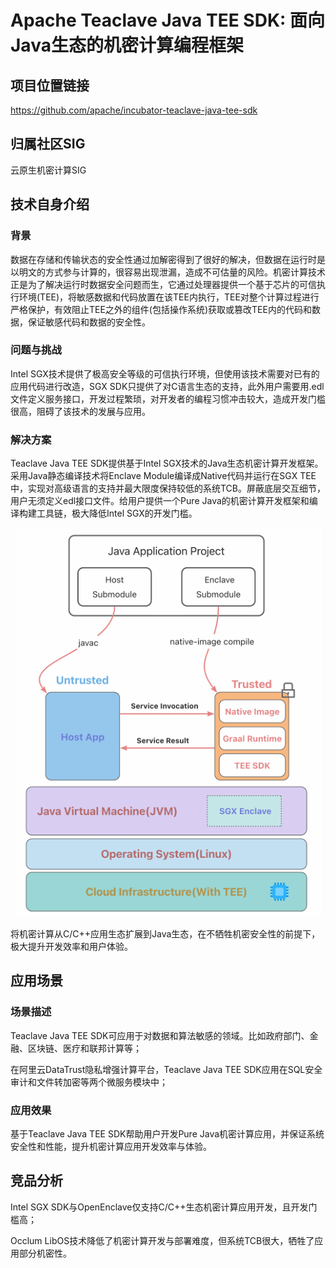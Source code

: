 # Apache Teaclave Java TEE SDK: 面向Java生态的机密计算编程框架

## 项目位置链接

https://github.com/apache/incubator-teaclave-java-tee-sdk

## 归属社区SIG

云原生机密计算SIG

## 技术自身介绍

### 背景

数据在存储和传输状态的安全性通过加解密得到了很好的解决，但数据在运行时是以明文的方式参与计算的，很容易出现泄漏，造成不可估量的风险。机密计算技术正是为了解决运行时数据安全问题而生，它通过处理器提供一个基于芯片的可信执行环境(TEE)，将敏感数据和代码放置在该TEE内执行，TEE对整个计算过程进行严格保护，有效阻止TEE之外的组件(包括操作系统)获取或篡改TEE内的代码和数据，保证敏感代码和数据的安全性。

### 问题与挑战

Intel SGX技术提供了极高安全等级的可信执行环境，但使用该技术需要对已有的应用代码进行改造，SGX SDK只提供了对C语言生态的支持，此外用户需要用.edl文件定义服务接口，开发过程繁琐，对开发者的编程习惯冲击较大，造成开发门槛很高，阻碍了该技术的发展与应用。

### 解决方案

Teaclave Java TEE SDK提供基于Intel SGX技术的Java生态机密计算开发框架。采用Java静态编译技术将Enclave Module编译成Native代码并运行在SGX TEE中，实现对高级语言的支持并最大限度保持较低的系统TCB。屏蔽底层交互细节，用户无须定义edl接口文件。给用户提供一个Pure Java的机密计算开发框架和编译构建工具链，极大降低Intel SGX的开发门槛。

<div align=center><img src="../materials/imgs/java_enclave_technology.png"></div>

将机密计算从C/C++应用生态扩展到Java生态，在不牺牲机密安全性的前提下，极大提升开发效率和用户体验。

## 应用场景

### 场景描述

Teaclave Java TEE SDK可应用于对数据和算法敏感的领域。比如政府部门、金融、区块链、医疗和联邦计算等；

在阿里云DataTrust隐私增强计算平台，Teaclave Java TEE SDK应用在SQL安全审计和文件转加密等两个微服务模块中；

### 应用效果

基于Teaclave Java TEE SDK帮助用户开发Pure Java机密计算应用，并保证系统安全性和性能，提升机密计算应用开发效率与体验。

## 竞品分析

Intel SGX SDK与OpenEnclave仅支持C/C++生态机密计算应用开发，且开发门槛高；

Occlum LibOS技术降低了机密计算开发与部署难度，但系统TCB很大，牺牲了应用部分机密性。
